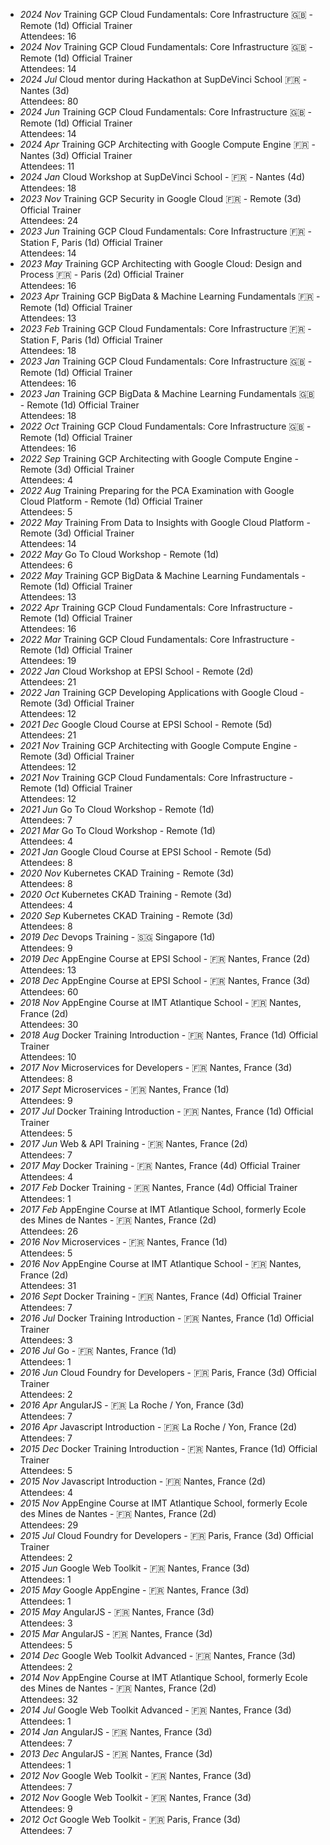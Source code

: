 - _2024 Nov_ Training GCP Cloud Fundamentals: Core Infrastructure 🇬🇧 - Remote (1d)
<span class="detail-tag">Official Trainer</span>
<br>Attendees: 16
- _2024 Nov_ Training GCP Cloud Fundamentals: Core Infrastructure 🇬🇧 - Remote (1d)
<span class="detail-tag">Official Trainer</span>
<br>Attendees: 14
- _2024 Jul_ Cloud mentor during Hackathon at SupDeVinci School 🇫🇷 - Nantes (3d)
<br>Attendees: 80
- _2024 Jun_ Training GCP Cloud Fundamentals: Core Infrastructure 🇬🇧 - Remote (1d)
<span class="detail-tag">Official Trainer</span>
<br>Attendees: 14
- _2024 Apr_ Training GCP Architecting with Google Compute Engine 🇫🇷 - Nantes (3d)
<span class="detail-tag">Official Trainer</span>
<br>Attendees: 11
- _2024 Jan_ Cloud Workshop at SupDeVinci School - 🇫🇷 - Nantes (4d)
<br>Attendees: 18
- _2023 Nov_ Training GCP Security in Google Cloud 🇫🇷 - Remote (3d)
<span class="detail-tag">Official Trainer</span>
<br>Attendees: 24
- _2023 Jun_ Training GCP Cloud Fundamentals: Core Infrastructure 🇫🇷 - Station F, Paris (1d)
<span class="detail-tag">Official Trainer</span>
<br>Attendees: 14
- _2023 May_ Training GCP Architecting with Google Cloud: Design and Process 🇫🇷 - Paris (2d)
<span class="detail-tag">Official Trainer</span>
<br>Attendees: 16
- _2023 Apr_ Training GCP BigData & Machine Learning Fundamentals 🇫🇷 - Remote (1d)
<span class="detail-tag">Official Trainer</span>
<br>Attendees: 13
- _2023 Feb_ Training GCP Cloud Fundamentals: Core Infrastructure 🇫🇷 - Station F, Paris (1d)
<span class="detail-tag">Official Trainer</span>
<br>Attendees: 18
- _2023 Jan_ Training GCP Cloud Fundamentals: Core Infrastructure 🇬🇧 - Remote (1d)
<span class="detail-tag">Official Trainer</span>
<br>Attendees: 16
- _2023 Jan_ Training GCP BigData & Machine Learning Fundamentals 🇬🇧 - Remote (1d)
<span class="detail-tag">Official Trainer</span>
<br>Attendees: 18
- _2022 Oct_ Training GCP Cloud Fundamentals: Core Infrastructure 🇬🇧 - Remote (1d)
<span class="detail-tag">Official Trainer</span>
<br>Attendees: 16
- _2022 Sep_ Training GCP Architecting with Google Compute Engine - Remote (3d)
<span class="detail-tag">Official Trainer</span>
<br>Attendees: 4
- _2022 Aug_ Training Preparing for the PCA Examination with Google Cloud Platform - Remote (1d)
<span class="detail-tag">Official Trainer</span>
<br>Attendees: 5
- _2022 May_ Training From Data to Insights with Google Cloud Platform - Remote (3d)
<span class="detail-tag">Official Trainer</span>
<br>Attendees: 14
- _2022 May_ Go To Cloud Workshop - Remote (1d)
<br>Attendees: 6
- _2022 May_ Training GCP BigData & Machine Learning Fundamentals - Remote (1d)
<span class="detail-tag">Official Trainer</span>
<br>Attendees: 13
- _2022 Apr_ Training GCP Cloud Fundamentals: Core Infrastructure - Remote (1d)
<span class="detail-tag">Official Trainer</span>
<br>Attendees: 16
- _2022 Mar_ Training GCP Cloud Fundamentals: Core Infrastructure - Remote (1d)
<span class="detail-tag">Official Trainer</span>
<br>Attendees: 19
- _2022 Jan_ Cloud Workshop at EPSI School - Remote (2d)
<br>Attendees: 21
- _2022 Jan_ Training GCP Developing Applications with Google Cloud - Remote (3d)
<span class="detail-tag">Official Trainer</span>
<br>Attendees: 12
- _2021 Dec_ Google Cloud Course at EPSI School - Remote (5d)
<br>Attendees: 21
- _2021 Nov_ Training GCP Architecting with Google Compute Engine - Remote (3d)
<span class="detail-tag">Official Trainer</span>
<br>Attendees: 12
- _2021 Nov_ Training GCP Cloud Fundamentals: Core Infrastructure - Remote (1d)
<span class="detail-tag">Official Trainer</span>
<br>Attendees: 12
- _2021 Jun_ Go To Cloud Workshop - Remote (1d)
<br>Attendees: 7
- _2021 Mar_ Go To Cloud Workshop - Remote (1d)
<br>Attendees: 4
- _2021 Jan_ Google Cloud Course at EPSI School - Remote (5d)
<br>Attendees: 8
- _2020 Nov_ Kubernetes CKAD Training - Remote (3d)
<br>Attendees: 8
- _2020 Oct_ Kubernetes CKAD Training - Remote (3d)
<br>Attendees: 4
- _2020 Sep_ Kubernetes CKAD Training - Remote (3d)
<br>Attendees: 8
- _2019 Dec_ Devops Training - 🇸🇬 Singapore (1d)
<br>Attendees: 9
- _2019 Dec_ AppEngine Course at EPSI School - 🇫🇷 Nantes, France (2d)
<br>Attendees: 13
- _2018 Dec_ AppEngine Course at EPSI School - 🇫🇷 Nantes, France (3d)
<br>Attendees: 60
- _2018 Nov_ AppEngine Course at IMT Atlantique School - 🇫🇷 Nantes, France (2d)
<br>Attendees: 30
- _2018 Aug_ Docker Training Introduction - 🇫🇷 Nantes, France (1d)
<span class="detail-tag">Official Trainer</span>
<br>Attendees: 10
- _2017 Nov_ Microservices for Developers - 🇫🇷 Nantes, France (3d)
<br>Attendees: 8
- _2017 Sept_ Microservices - 🇫🇷 Nantes, France (1d)
<br>Attendees: 9
- _2017 Jul_ Docker Training Introduction - 🇫🇷 Nantes, France (1d)
<span class="detail-tag">Official Trainer</span>
<br>Attendees: 5
- _2017 Jun_ Web & API Training - 🇫🇷 Nantes, France (2d)
<br>Attendees: 7
- _2017 May_ Docker Training - 🇫🇷 Nantes, France (4d)
<span class="detail-tag">Official Trainer</span>
<br>Attendees: 4
- _2017 Feb_ Docker Training - 🇫🇷 Nantes, France (4d)
<span class="detail-tag">Official Trainer</span>
<br>Attendees: 1
- _2017 Feb_ AppEngine Course at IMT Atlantique School, formerly Ecole des Mines de Nantes - 🇫🇷 Nantes, France (2d)
<br>Attendees: 26
- _2016 Nov_ Microservices - 🇫🇷 Nantes, France (1d)
<br>Attendees: 5
- _2016 Nov_ AppEngine Course at IMT Atlantique School - 🇫🇷 Nantes, France (2d)
<br>Attendees: 31
- _2016 Sept_ Docker Training - 🇫🇷 Nantes, France (4d)
<span class="detail-tag">Official Trainer</span>
<br>Attendees: 7
- _2016 Jul_ Docker Training Introduction - 🇫🇷 Nantes, France (1d)
<span class="detail-tag">Official Trainer</span>
<br>Attendees: 3
- _2016 Jul_ Go - 🇫🇷 Nantes, France (1d)
<br>Attendees: 1
- _2016 Jun_ Cloud Foundry for Developers - 🇫🇷 Paris, France (3d)
<span class="detail-tag">Official Trainer</span>
<br>Attendees: 2
- _2016 Apr_ AngularJS - 🇫🇷 La Roche / Yon, France (3d)
<br>Attendees: 7
- _2016 Apr_ Javascript Introduction - 🇫🇷 La Roche / Yon, France (2d)
<br>Attendees: 7
- _2015 Dec_ Docker Training Introduction - 🇫🇷 Nantes, France (1d)
<span class="detail-tag">Official Trainer</span>
<br>Attendees: 5
- _2015 Nov_ Javascript Introduction - 🇫🇷 Nantes, France (2d)
<br>Attendees: 4
- _2015 Nov_ AppEngine Course at IMT Atlantique School, formerly Ecole des Mines de Nantes - 🇫🇷 Nantes, France (2d)
<br>Attendees: 29
- _2015 Jul_ Cloud Foundry for Developers - 🇫🇷 Paris, France (3d)
<span class="detail-tag">Official Trainer</span>
<br>Attendees: 2
- _2015 Jun_ Google Web Toolkit - 🇫🇷 Nantes, France (3d)
<br>Attendees: 1
- _2015 May_ Google AppEngine - 🇫🇷 Nantes, France (3d)
<br>Attendees: 1
- _2015 May_ AngularJS - 🇫🇷 Nantes, France (3d)
<br>Attendees: 3
- _2015 Mar_ AngularJS - 🇫🇷 Nantes, France (3d)
<br>Attendees: 5
- _2014 Dec_ Google Web Toolkit Advanced - 🇫🇷 Nantes, France (3d)
<br>Attendees: 2
- _2014 Nov_ AppEngine Course at IMT Atlantique School, formerly Ecole des Mines de Nantes - 🇫🇷 Nantes, France (2d)
<br>Attendees: 32
- _2014 Jul_ Google Web Toolkit Advanced - 🇫🇷 Nantes, France (3d)
<br>Attendees: 1
- _2014 Jan_ AngularJS - 🇫🇷 Nantes, France (3d)
<br>Attendees: 7
- _2013 Dec_ AngularJS - 🇫🇷 Nantes, France (3d)
<br>Attendees: 1
- _2012 Nov_ Google Web Toolkit - 🇫🇷 Nantes, France (3d)
<br>Attendees: 7
- _2012 Nov_ Google Web Toolkit - 🇫🇷 Nantes, France (3d)
<br>Attendees: 9
- _2012 Oct_ Google Web Toolkit - 🇫🇷 Paris, France (3d)
<br>Attendees: 7